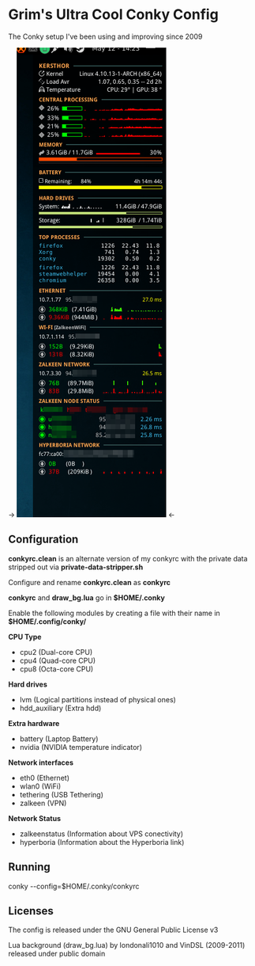 # Grim's Ultra Cool Conky Config

The Conky setup I've been using and improving since 2009

-> ![](https://raw.githubusercontent.com/GrimKriegor/Misc/master/Conky/preview.png) <-


## Configuration

**conkyrc.clean** is an alternate version of my conkyrc with the private data stripped out via **private-data-stripper.sh**

Configure and rename **conkyrc.clean** as **conkyrc**

**conkyrc** and **draw_bg.lua** go in **$HOME/.conky**

Enable the following modules by creating a file with their name in **$HOME/.config/conky/**

**CPU Type**

- cpu2 (Dual-core CPU)
- cpu4 (Quad-core CPU)
- cpu8 (Octa-core CPU)

**Hard drives**

- lvm (Logical partitions instead of physical ones)
- hdd_auxiliary (Extra hdd)

**Extra hardware**

- battery (Laptop Battery)
- nvidia (NVIDIA temperature indicator)

**Network interfaces**

- eth0 (Ethernet)
- wlan0 (WiFi)
- tethering (USB Tethering)
- zalkeen (VPN)

**Network Status**

- zalkeenstatus (Information about VPS conectivity)
- hyperboria (Information about the Hyperboria link)


## Running

   conky --config=$HOME/.conky/conkyrc


## Licenses

The config is released under the GNU General Public License v3

Lua background (draw_bg.lua) by londonali1010 and VinDSL (2009-2011) released under public domain
